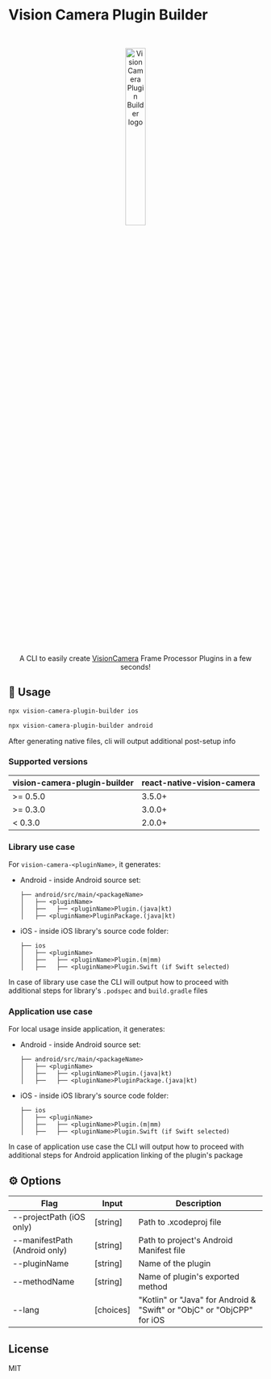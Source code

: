 # Vision Camera Plugin Builder

<div align="center">
  <div style="padding: 30px">
    <img src="./static/vision-camera-plugin-builder-logo.svg" alt="Vision Camera Plugin Builder logo" width="30%" />
  </div>
  A CLI to easily create <a href="https://github.com/mrousavy/react-native-vision-camera">VisionCamera</a> Frame Processor Plugins in a few seconds!
</div>

## 🚀 Usage

```sh
npx vision-camera-plugin-builder ios
```

```sh
npx vision-camera-plugin-builder android
```

After generating native files, cli will output additional post-setup info

### Supported versions

| vision-camera-plugin-builder | react-native-vision-camera
| --- | --- |
| >= 0.5.0 | 3.5.0+ |
| >= 0.3.0 | 3.0.0+ |
| < 0.3.0 | 2.0.0+ |

### Library use case

For `vision-camera-<pluginName>`, it generates:

- Android - inside Android source set:
  ```
  ├── android/src/main/<packageName>
  │   ├── <pluginName>
  │   ├──   ├── <pluginName>Plugin.(java|kt)
  │   ├── <pluginName>PluginPackage.(java|kt)
  ```
- iOS - inside iOS library's source code folder:
  ```
  ├── ios
  │   ├── <pluginName>
  │   ├──   ├── <pluginName>Plugin.(m|mm)
  │   ├──   ├── <pluginName>Plugin.Swift (if Swift selected)
  ```

In case of library use case the CLI will output how to proceed with additional steps for library's `.podspec` and `build.gradle` files

### Application use case

For local usage inside application, it generates:

- Android - inside Android source set:
  ```
  ├── android/src/main/<packageName>
  │   ├── <pluginName>
  │   ├──   ├── <pluginName>Plugin.(java|kt)
  │   ├──   ├── <pluginName>PluginPackage.(java|kt)
  ```
- iOS - inside iOS library's source code folder:
  ```
  ├── ios
  │   ├── <pluginName>
  │   ├──   ├── <pluginName>Plugin.(m|mm)
  │   ├──   ├── <pluginName>Plugin.Swift (if Swift selected)
  ```

In case of application use case the CLI will output how to proceed with additional steps for Android application linking of the plugin's package

## ⚙️ Options

| Flag | Input | Description |
| ---- | ----- | ----------- |
| --projectPath (iOS only) | [string] | Path to .xcodeproj file |
| --manifestPath (Android only) | [string] | Path to project's Android Manifest file |
| --pluginName | [string] | Name of the plugin |
| --methodName | [string] | Name of plugin's exported method |
| --lang | [choices] | "Kotlin" or "Java" for Android & "Swift" or "ObjC" or "ObjCPP" for iOS |

## License

MIT
